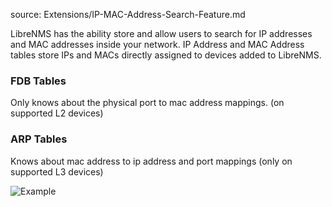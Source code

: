 source: Extensions/IP-MAC-Address-Search-Feature.md

LibreNMS has the ability store and allow users to search for IP addresses and MAC addresses inside your network. 
IP Address and MAC Address tables store IPs and MACs directly assigned to devices added to LibreNMS.

### FDB Tables 
Only knows about the physical port to mac address mappings. (on supported L2 devices)

### ARP Tables
Knows about mac address to ip address and port mappings (only on supported L3 devices)

![Example](/img/IP-MAC-Address-Search-Feature.png)
